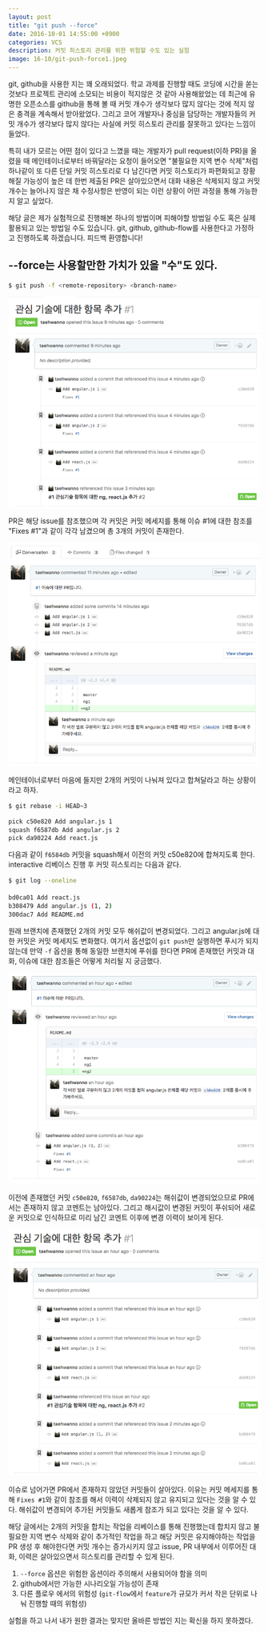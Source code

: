 ```yaml
---
layout: post
title: "git push --force"
date: 2016-10-01 14:55:00 +0900
categories: VCS
description: 커밋 히스토리 관리를 위한 위험할 수도 있는 실험
image: 16-10/git-push-force1.jpeg
---
```


git, github을 사용한 지는 꽤 오래되었다. 학교 과제를 진행할 때도 코딩에 시간을 쏟는 것보다 프로젝트 관리에 소모되는 비용이 적지않은 것 같아 사용해왔었는 데 최근에 유명한 오픈소스를 github을 통해 볼 때 커밋 개수가 생각보다 많지 않다는 것에 적지 않은 충격을 계속해서 받아왔었다. 그리고 코어 개발자나 중심을 담당하는 개발자들의 커밋 개수가 생각보다 많지 않다는 사실에 커밋 히스토리 관리를 잘못하고 있다는 느낌이 들었다.

특히 내가 모르는 어떤 점이 있다고 느꼈을 때는 개발자가 pull request(이하 PR)을 올렸을 때 메인테이너로부터 바꿔달라는 요청이 들어오면 "불필요한 지역 변수 삭제"처럼 하나같이 또 다른 단일 커밋 히스토리로 다 남긴다면 커밋 히스토리가 파편화되고 장황해질 가능성이 높은 데 한번 제출된 PR은 살아있으면서 대화 내용은 삭제되지 않고 커밋 개수는 늘어나지 않은 채 수정사항은 반영이 되는 이런 상황이 어떤 과정을 통해 가능한 지 알고 싶었다.

해당 글은 제가 실험적으로 진행해본 하나의 방법이며 피해야할 방법일 수도 혹은 실제 활용되고 있는 방법일 수도 있습니다. git, github, github-flow를 사용한다고 가정하고 진행하도록 하겠습니다. 피드백 환영합니다!

## --force는 사용할만한 가치가 있을 "수"도 있다.

``` bash
$ git push -f <remote-repository> <branch-name>
```

![git-push-force1](/assets/16-10/git-push-force1.png)

PR은 해당 issue를 참조했으며 각 커밋은 커밋 메세지를 통해 이슈 #1에 대한 참조를 "Fixes #1"과 같이 각각 남겼으며 총 3개의 커밋이 존재한다.

![git-push-force2](/assets/16-10/git-push-force2.png)

메인테이너로부터 마음에 들지만 2개의 커밋이 나눠져 있다고 합쳐달라고 하는 상황이라고 하자. 

``` bash
$ git rebase -i HEAD~3
```

``` bash
pick c50e820 Add angular.js 1
squash f6587db Add angular.js 2
pick da90224 Add react.js
```

다음과 같이 `f6584db` 커밋을 squash해서 이전의 커밋 c50e820에 합쳐지도록 한다. interactive 리베이스 진행 후 커밋 히스토리는 다음과 같다.

``` bash
$ git log --oneline

bd0ca01 Add react.js
b308479 Add angular.js (1, 2)
300dac7 Add README.md
```

원래 브랜치에 존재했던 2개의 커밋 모두 해쉬값이 변경되었다. 그리고 angular.js에 대한 커밋은 커밋 메세지도 변화했다.
여기서 옵션없이 `git push`만 실행하면 푸시가 되지 않는데 만약 `-f` 옵션을 통해 동일한 브랜치에 푸쉬를 한다면 PR에 존재했던 커밋과 대화, 이슈에 대한 참조들은 어떻게 처리될 지 궁금했다.

![git-push-force3](/assets/16-10/git-push-force3.png)

이전에 존재했던 커밋 `c50e820`, `f6587db`, `da90224`는 해쉬값이 변경되었으므로 PR에서는 존재하지 않고 코멘트는 남아있다. 그리고 해시값이 변경된 커밋이 푸쉬되어 새로운 커밋으로 인식하므로 미리 남긴 코멘트 이후에 변경 이력이 보이게 된다.

![git-push-force4](/assets/16-10/git-push-force4.png)

이슈로 넘어가면 PR에서 존재하지 않았던 커밋들이 살아있다. 이유는 커밋 메세지를 통해 `Fixes #1`와 같이 참조를 해서 이력이 삭제되지 않고 유지되고 있다는 것을 알 수 있다. 해쉬값이 변경되어 추가된 커밋들도 새롭게 참조가 되고 있다는 것을 알 수 있다. 

해당 글에서는 2개의 커밋을 합치는 작업을 리베이스를 통해 진행했는데 합치지 않고 불필요한 지역 변수 삭제와 같이 추가적인 작업을 하고 해당 커밋은 유지해야하는 작업을 PR 생성 후 해야한다면 커밋 개수는 증가시키지 않고 issue, PR 내부에서 이루어진 대화, 이력은 살아있으면서 히스토리를 관리할 수 있게 된다.

1. `--force` 옵션은 위험한 옵션이라 주의해서 사용되어야 함을 의미
1. github에서만 가능한 시나리오일 가능성이 존재
1. 다른 플로우 에서의 위험성 (`git-flow`에서 `feature`가 규모가 커서 작은 단위로 나눠 진행할 때의 위험성)

실험을 하고 나서 내가 원한 결과는 맞지만 올바른 방법인 지는 확신을 하지 못하겠다.
